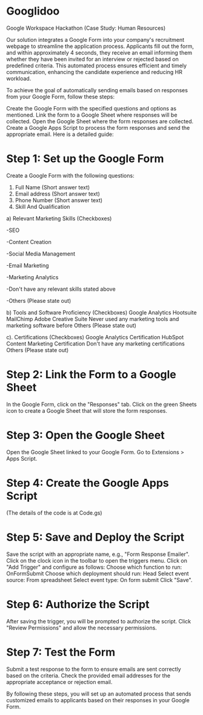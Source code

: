# Googlidoo 
Google Workspace Hackathon (Case Study: Human Resources)

Our solution integrates a Google Form into your company's recruitment webpage to streamline the application process. Applicants fill out the form, and within approximately 4 seconds, they receive an email informing them whether they have been invited for an interview or rejected based on predefined criteria. This automated process ensures efficient and timely communication, enhancing the candidate experience and reducing HR workload.

To achieve the goal of automatically sending emails based on responses from your Google Form, follow these steps:

Create the Google Form with the specified questions and options as mentioned.
Link the form to a Google Sheet where responses will be collected.
Open the Google Sheet where the form responses are collected.
Create a Google Apps Script to process the form responses and send the appropriate email.
Here is a detailed guide:

# Step 1: Set up the Google Form
Create a Google Form with the following questions:

1. Full Name (Short answer text)
2. Email address (Short answer text)
3. Phone Number (Short answer text)
4. Skill And Qualification

a) Relevant Marketing Skills (Checkboxes)

-SEO

-Content Creation

-Social Media Management

-Email Marketing

-Marketing Analytics

-Don't have any relevant skills stated above

-Others (Please state out)

b) Tools and Software Proficiency (Checkboxes)
Google Analytics
Hootsuite
MailChimp
Adobe Creative Suite
Never used any marketing tools and marketing software before
Others (Please state out)

c). Certifications (Checkboxes)
Google Analytics Certification
HubSpot Content Marketing Certification
Don't have any marketing certifications
Others (Please state out)

# Step 2: Link the Form to a Google Sheet
In the Google Form, click on the "Responses" tab.
Click on the green Sheets icon to create a Google Sheet that will store the form responses.

# Step 3: Open the Google Sheet
Open the Google Sheet linked to your Google Form.
Go to Extensions > Apps Script.

# Step 4: Create the Google Apps Script
(The details of the code is at Code.gs)

# Step 5: Save and Deploy the Script
Save the script with an appropriate name, e.g., "Form Response Emailer".
Click on the clock icon in the toolbar to open the triggers menu.
Click on "Add Trigger" and configure as follows:
Choose which function to run: OnFormSubmit
Choose which deployment should run: Head
Select event source: From spreadsheet
Select event type: On form submit
Click "Save".

# Step 6: Authorize the Script
After saving the trigger, you will be prompted to authorize the script. Click "Review Permissions" and allow the necessary permissions.

# Step 7: Test the Form
Submit a test response to the form to ensure emails are sent correctly based on the criteria.
Check the provided email addresses for the appropriate acceptance or rejection email.

By following these steps, you will set up an automated process that sends customized emails to applicants based on their responses in your Google Form.

